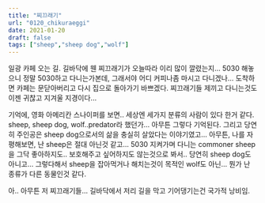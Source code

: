 ```yaml
---
title: "찌끄래기"
url: "0120_chikuraeggi"
date: 2021-01-20
draft: false
tags: ["sheep","sheep dog","wolf"]
---
```

일광 카페 오는 길. 길바닥에 웬 찌끄래기가 오늘따라 이리 많이 깔렸는지... 5030 해놓으니 정말 5030하고 다니는가본데, 그래서야 어디 커피나좀 마시고 다니겠나... 도착하면 카페는 문닫아버리고 다시 집으로 돌아가기 바쁘겠다. 찌끄래기들 제끼고 다니는것도 이젠 귀찮고 지겨울 지경이다...

기억에, 영화 아메리칸 스나이퍼를 보면.. 세상엔 세가지 분류의 사람이 있다 한거 같다. sheep, sheep dog, wolf..predator라 했던가... 아무튼 그렇다 기억된다. 그리고 당연히 주인공은 sheep dog으로서의 삶을 충실히 살았다는 이야기였고... 아무튼, 나를 자평해보면, 난 sheep은 절대 아닌것 같고... 5030 지켜가며 다니는 commoner sheep을 그닥 좋아하지도.. 보호해주고 싶어하지도 않는것으로 봐서.. 당연히 sheep dog도 아니고... 그렇다해서 sheep을 잡아먹거나 해치는것이 목적인 wolf도 아닌... 뭔가 난 종류가 다른 동물인것 같다.

아.. 아무튼 저 찌끄래기들... 길바닥에서 저리 길을 막고 기어댕기는건 국가적 낭비임.
